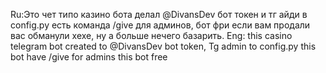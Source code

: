 Ru:Это чет типо казино бота делал @DivansDev бот токен и тг айди в config.py есть команда /give для админов, бот фри если вам продали вас обманули хехе, ну а больше нечего базарить.
Eng: this casino telegram bot created to @DivansDev bot token, Tg admin to config.py this bot have /give for admins this bot free
